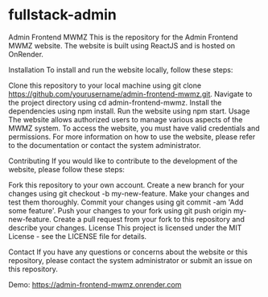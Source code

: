 # fullstack-admin
Admin Frontend MWMZ
This is the repository for the Admin Frontend MWMZ website. The website is built using ReactJS and is hosted on OnRender.

Installation
To install and run the website locally, follow these steps:

Clone this repository to your local machine using git clone https://github.com/yourusername/admin-frontend-mwmz.git.
Navigate to the project directory using cd admin-frontend-mwmz.
Install the dependencies using npm install.
Run the website using npm start.
Usage
The website allows authorized users to manage various aspects of the MWMZ system. To access the website, you must have valid credentials and permissions. For more information on how to use the website, please refer to the documentation or contact the system administrator.

Contributing
If you would like to contribute to the development of the website, please follow these steps:

Fork this repository to your own account.
Create a new branch for your changes using git checkout -b my-new-feature.
Make your changes and test them thoroughly.
Commit your changes using git commit -am 'Add some feature'.
Push your changes to your fork using git push origin my-new-feature.
Create a pull request from your fork to this repository and describe your changes.
License
This project is licensed under the MIT License - see the LICENSE file for details.

Contact
If you have any questions or concerns about the website or this repository, please contact the system administrator or submit an issue on this repository.

Demo: https://admin-frontend-mwmz.onrender.com
